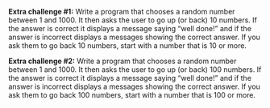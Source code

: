 **Extra challenge #1:** Write a program that chooses a random number between 1 and 1000. It then asks the user to go up (or back) 10 numbers. If the answer is correct it displays a message saying “well done!” and if the answer is incorrect displays a messages showing the correct answer. If you ask them to go back 10 numbers, start with a number that is 10 or more.

**Extra challenge #2:** Write a program that chooses a random number between 1 and 1000. It then asks the user to go up (or back) 100 numbers. If the answer is correct it displays a message saying “well done!” and if the answer is incorrect displays a messages showing the correct answer.  If you ask them to go back 100 numbers, start with a number that is 100 or more.
